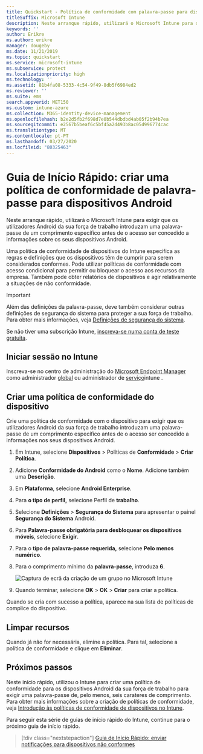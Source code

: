 ```yaml
---
title: Quickstart - Política de conformidade com palavra-passe para dispositivos Android
titleSuffix: Microsoft Intune
description: Neste arranque rápido, utilizará o Microsoft Intune para definir o comprimento da palavra-passe necessária para dispositivos Android.
keywords: ''
author: Erikre
ms.author: erikre
manager: dougeby
ms.date: 11/21/2019
ms.topic: quickstart
ms.service: microsoft-intune
ms.subservice: protect
ms.localizationpriority: high
ms.technology: ''
ms.assetid: 81b4fa08-5333-4c54-9f49-8db5f6984ed2
ms.reviewer: ''
ms.suite: ems
search.appverid: MET150
ms.custom: intune-azure
ms.collection: M365-identity-device-management
ms.openlocfilehash: b2e2d5fb2f698d7e0b544dbdbd4ab05f2b94b7ea
ms.sourcegitcommit: e2567b5beaf6c5bf45a2d493b8ac05d996774cac
ms.translationtype: MT
ms.contentlocale: pt-PT
ms.lasthandoff: 03/27/2020
ms.locfileid: "80325463"
---
```

# <a name="quickstart-create-a-password-compliance-policy-for-android-devices"></a>Guia de Início Rápido: criar uma política de conformidade de palavra-passe para dispositivos Android

Neste arranque rápido, utilizará o Microsoft Intune para exigir que os utilizadores Android da sua força de trabalho introduzam uma palavra-passe de um comprimento específico antes de o acesso ser concedido a informações sobre os seus dispositivos Android.

Uma política de conformidade de dispositivos do Intune especifica as regras e definições que os dispositivos têm de cumprir para serem considerados conformes. Pode utilizar políticas de conformidade com acesso condicional para permitir ou bloquear o acesso aos recursos da empresa. Também pode obter relatórios de dispositivos e agir relativamente a situações de não conformidade.

> [!IMPORTANT]
> Além das definições da palavra-passe, deve também considerar outras definições de segurança do sistema para proteger a sua força de trabalho. Para obter mais informações, veja [Definições de segurança do sistema](compliance-policy-create-android-for-work.md).

Se não tiver uma subscrição Intune, [inscreva-se numa conta de teste gratuita](../fundamentals/free-trial-sign-up.md).

## <a name="sign-in-to-intune"></a>Iniciar sessão no Intune

Inscreva-se no centro de administração do [Microsoft Endpoint Manager](https://go.microsoft.com/fwlink/?linkid=2109431) como administrador [global](../fundamentals/users-add.md#types-of-administrators) ou administrador de [serviço](../fundamentals/users-add.md#types-of-administrators)intune .

## <a name="create-a-device-compliance-policy"></a>Criar uma política de conformidade do dispositivo

Crie uma política de conformidade com o dispositivo para exigir que os utilizadores Android da sua força de trabalho introduzam uma palavra-passe de um comprimento específico antes de o acesso ser concedido a informações nos seus dispositivos Android.

1. Em Intune, selecione **Dispositivos** > Políticas de **Conformidade** > **Criar Política**.

2. Adicione **Conformidade do Android** como o **Nome**. Adicione também uma **Descrição**.

3. Em **Plataforma**, selecione **Android Enterprise**.

4. Para **o tipo de perfil,** selecione Perfil de **trabalho**.

5. Selecione **Definições** > **Segurança do Sistema** para apresentar o painel **Segurança do Sistema** Android.

6. Para **Palavra-passe obrigatória para desbloquear os dispositivos móveis**, selecione **Exigir**.

7. Para o **tipo de palavra-passe requerida,** selecione **Pelo menos numérico**.

8. Para o comprimento mínimo da **palavra-passe**, introduza **6**.

    ![Captura de ecrã da criação de um grupo no Microsoft Intune](./media/quickstart-set-password-length-android/quickstart-set-password-length-android-01.png)

9. Quando terminar, selecione **OK** > **OK** > **Criar** para criar a política.

Quando se cria com sucesso a política, aparece na sua lista de políticas de complice do dispositivo.

## <a name="clean-up-resources"></a>Limpar recursos

Quando já não for necessária, elimine a política. Para tal, selecione a política de conformidade e clique em **Eliminar**.

## <a name="next-steps"></a>Próximos passos

Neste início rápido, utilizou o Intune para criar uma política de conformidade para os dispositivos Android da sua força de trabalho para exigir uma palavra-passe de, pelo menos, seis carateres de comprimento. Para obter mais informações sobre a criação de políticas de conformidade, veja [Introdução às políticas de conformidade de dispositivos no Intune](device-compliance-get-started.md).

Para seguir esta série de guias de início rápido do Intune, continue para o próximo guia de início rápido.

> [!div class="nextstepaction"]
> [Guia de Início Rápido: enviar notificações para dispositivos não conformes](quickstart-send-notification.md)
